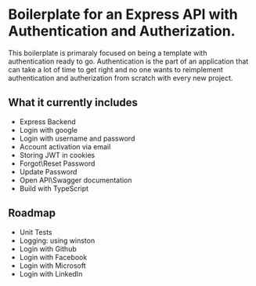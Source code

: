 # Boilerplate for an Express API with Authentication and Autherization. 

This boilerplate is primaraly focused on being a template with authentication ready to go.
Authentication is the part of an application that can take a lot of time to get right and no one wants to reimplement authentication and autherization from scratch with every new project.

## What it currently includes
* Express Backend
* Login with google
* Login with username and password
* Account activation via email
* Storing JWT in cookies
* Forgot\Reset Password
* Update Password
* Open API\Swagger documentation
* Build with TypeScript

## Roadmap
* Unit Tests
* Logging: using winston
* Login with Github
* Login with Facebook
* Login with Microsoft
* Login with LinkedIn




